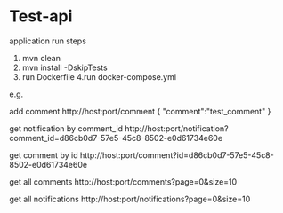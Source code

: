 # Test-api

application run steps

1. mvn clean 
2. mvn install -DskipTests
3. run Dockerfile
4.run docker-compose.yml

e.g.

add comment
http://host:port/comment
{
"comment":"test_comment"
}

get notification by comment_id
http://host:port/notification?comment_id=d86cb0d7-57e5-45c8-8502-e0d61734e60e

get comment by id
http://host:port/comment?id=d86cb0d7-57e5-45c8-8502-e0d61734e60e

get all comments
http://host:port/comments?page=0&size=10

get all notifications 
http://host:port/notifications?page=0&size=10
